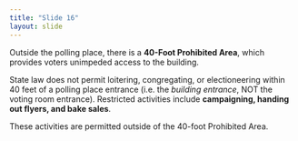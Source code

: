 ```yaml
---
title: "Slide 16"
layout: slide
---
```


Outside the polling place, there is a **40-Foot Prohibited Area**, which provides voters unimpeded access to the building.

State law does not permit loitering, congregating, or electioneering within 40 feet of a polling place entrance (i.e. the *building entrance*, NOT the voting room entrance). Restricted activities include **campaigning, handing out flyers, and bake sales**.

These activities are permitted outside of the 40-foot Prohibited Area.